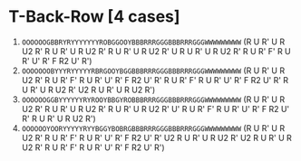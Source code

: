 # T-Back-Row [4 cases]

1. `OOOOOOGBBRYRYYYYYYYROBGGOOYBBBRRRGGGBBBRRRGGGWWWWWWWWW` (R U R' U R U2 R' R U R' U R U2 R' R U R' U R U2 R' U R U R' U R U2 R' R U R' F' R U R' U' R' F R2 U' R')
1. `OOOOOOOBYYYRYYYYYRBRGOOYBGGBBBRRRGGGBBBRRRGGGWWWWWWWWW` (R U R' U R U2 R' R U R' F' R U R' U' R' F R2 U' R' R U R' F' R U R' U' R' F R2 U' R' R U R' U R U2 R' U2 R U R' U R U2 R')
1. `OOOOOOGGBYYYYYYRYROOYBBGYROBBBRRRGGGBBBRRRGGGWWWWWWWWW` (R U R' U R U2 R' R U R' U R U2 R' R U R' U R U2 R' U' R U R' F' R U R' U' R' F R2 U' R' R U R' U R U2 R')
1. `OOOOOOYOORYYYYYRYYBGGYBOBRGBBBRRRGGGBBBRRRGGGWWWWWWWWW` (R U R' U R U2 R' R U R' F' R U R' U' R' F R2 U' R' U2 R U R' U R U2 R' U2 R U R' U R U2 R' R U R' F' R U R' U' R' F R2 U' R')
